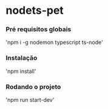 # nodets-pet
### Pré requisitos globais
'npm i -g nodemon typescript ts-node'

### Instalação
'npm install'

### Rodando o projeto
'npm run start-dev'
